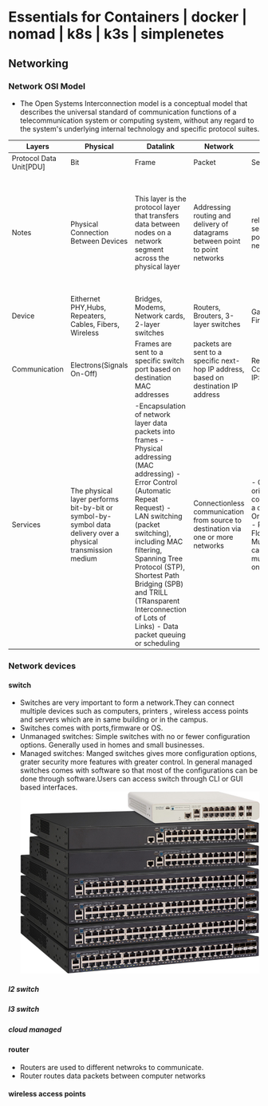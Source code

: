 # Essentials for Containers | docker | nomad | k8s | k3s | simplenetes

## Networking

### Network OSI Model

- The Open Systems Interconnection model is a conceptual model that describes the universal standard of communication functions of a telecommunication system or computing system, without any regard to the system's underlying internal technology and specific protocol suites. 

| Layers | Physical | Datalink | Network | Transport | Session | Presentation | Application |
| -------| -------- | -------- | ------- | --------- | ------- | ------------ | ----------- |
| Protocol Data Unit[PDU] | Bit | Frame | Packet | Segment/Datagram | Data | Data | Data |
| Notes | Physical Connection Between Devices | This layer is the protocol layer that transfers data between nodes on a network segment across the physical layer | Addressing routing and delivery of datagrams between point to point networks | reliable delivery of segments between points on a network | interhost communication , managing session between applications.It provides services such as connection-oriented communication, reliability, flow control, and multiplexing. | Data representation , encryption decryption, converting machine dependent data to machine independent data | Network processes to the applications like web applications , Emails, Messengers |
| Device | Eithernet PHY,Hubs, Repeaters, Cables, Fibers, Wireless | Bridges, Modems, Network cards, 2-layer switches | Routers, Brouters, 3-layer switches | Gateways, Firewalls | Gateways, Firewalls, PC’s | Gateways, Firewalls, PC's | Gateways,Firewalls, all end devices like PC’s, Phones, Servers |
| Communication | Electrons(Signals On-Off) | Frames are sent to a specific switch port based on destination MAC addresses | packets are sent to a specific next-hop IP address, based on destination IP address | Reliable Communication on IP:Ports | Data communication on IPs and Ports on IPs and Ports on Protocals like TCP,UDP,HTTP| Data Communication on IPs and Ports on Protocals like TCP,UDP,HTTP | Data Communication on IPs and Ports on Protocals like TCP,UDP,HTTP |
| Services | The physical layer performs bit-by-bit or symbol-by-symbol data delivery over a physical transmission medium | -Encapsulation of network layer data packets into frames -Physical addressing (MAC addressing) -Error Control (Automatic Repeat Request) - LAN switching (packet switching), including MAC filtering, Spanning Tree Protocol (STP), Shortest Path Bridging (SPB) and TRILL (TRansparent Interconnection of Lots of Links) - Data packet queuing or scheduling | Connectionless communication from source to destination via one or more networks | - Connection oriented communication as a data stream . - Order or delivery . - Reliability . - Flow Control . - Multiplexing: Ports can provide multiple end points on a single node. | - Session checkoint of recovery. - Authentication. - Authorization. | - Data conversion. - Charcode translation . - Compression . - Encryption-Decryption . - Serialization | - Process-Process Communication. - RESTFul Communication - gPRC,SMTP Communication via applications, Client-Server , Peer-Peer networking model implementations |

### Network devices

#### switch

- Switches are very important to form a network.They can connect multiple devices such as computers, printers , wireless access points and servers which are in same building or in the campus.
- Switches comes with ports,firmware or OS.
- Unmanaged switches: Simple switches with no or fewer configuration options. Generally used in homes and small businesses.
- Managed switches: Manged switches gives more configuration options, grater security more features with greater control. In general managed switches comes with software so that most of the configurations can be done through software.Users can access switch through CLI or GUI based interfaces.
![Image](images/switch.jpeg)
  
##### l2 switch

##### l3 switch

##### cloud managed

#### router
- Routers are used to different netwroks to communicate.
- Router routes data packets between computer networks

#### wireless access points